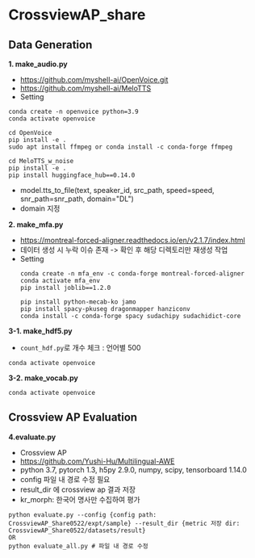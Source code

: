 # CrossviewAP_share

## Data Generation
**1. make_audio.py**
- https://github.com/myshell-ai/OpenVoice.git
- https://github.com/myshell-ai/MeloTTS
- Setting
```
conda create -n openvoice python=3.9
conda activate openvoice

cd OpenVoice
pip install -e .
sudo apt install ffmpeg or conda install -c conda-forge ffmpeg

cd MeloTTS_w_noise
pip install -e .
pip install huggingface_hub==0.14.0 
```
-  model.tts_to_file(text, speaker_id, src_path, speed=speed, snr_path=snr_path, domain="DL")
- domain 지정

**2. make_mfa.py**
- https://montreal-forced-aligner.readthedocs.io/en/v2.1.7/index.html
- 데이터 생성 시 누락 이슈 존재 -> 확인 후 해당 디렉토리만 재생성 작업
- Setting
  ```
  conda create -n mfa_env -c conda-forge montreal-forced-aligner
  conda activate mfa_env
  pip install joblib==1.2.0
  
  pip install python-mecab-ko jamo
  pip install spacy-pkuseg dragonmapper hanziconv
  conda install -c conda-forge spacy sudachipy sudachidict-core
  ```
**3-1. make_hdf5.py**
- `count_hdf.py`로 개수 체크 : 언어별 500
```
conda activate openvoice
```

**3-2. make_vocab.py**
```
conda activate openvoice
```
## Crossview AP Evaluation
**4.evaluate.py**
- Crossview AP
- https://github.com/Yushi-Hu/Multilingual-AWE
- python 3.7, pytorch 1.3, h5py 2.9.0, numpy, scipy, tensorboard 1.14.0
- config 파일 내 경로 수정 필요
- result_dir 에 crossview ap 결과 저장
- kr_morph: 한국어 명사만 수집하여 평가
```
python evaluate.py --config {config path: CrossviewAP_Share0522/expt/sample} --result_dir {metric 저장 dir: CrossviewAP_Share0522/datasets/result}
OR
python evaluate_all.py # 파일 내 경로 수정
```
